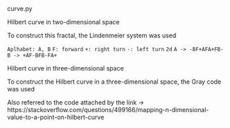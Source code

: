 <p>
	<h>curve.py</h>
</p>
<p>Hilbert curve in two-dimensional space</p>
<p>To construct this fractal, the Lindenmeier system was used</p>
<code>Aplhabet: A, B</code>
<code>F: forward</code>
<code>+: right turn</code>
<code>-: left turn</code>
<code>2d</code>
<code>A -> -BF+AFA+FB-</code>
<code>B -> +AF-BFB-FA+</code>
<p>Hilbert curve in three-dimensional space</p>
<p>To construct the Hilbert curve in a three-dimensional space, the Gray code was used</p>
<p>Also referred to the code attached by the link -> https://stackoverflow.com/questions/499166/mapping-n-dimensional-value-to-a-point-on-hilbert-curve</p>